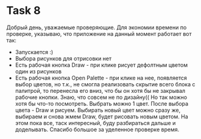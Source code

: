 #  Task 8
Добрый день, уважаемые проверяющие. Для экономии времени по проверке, указываю, что приложение на данный момент работает вот так:
- Запускается :)
- Выбора рисунков для отрисовки нет
- Есть рабочая кнопка Draw - при клике рисует дефолтным цветом один из рисунков
- Есть рабочая кнопка Open Palette - при клике на нее, появляется выбор цветов, но т.к., не смогла реализовать скрытие всего блока с палитрой, то перенесла его вниз, что бы он хотя бы не закрывал рабочие кнопки. Знаю, что совсем не по дизайну(( Но так можно хотя бы что-то посмотреть. Выбрать можно 1 цвет. После выбора цвета - Draw и рисуем. Выбирать новый цвет можно сразу же, выбираем и снова жмем Draw, будет рисовать новым цветом. На этом пока все, таск интересный, буду разбираться дальше и доделывать. 
Спасибо большое за уделенное проверке время. 
